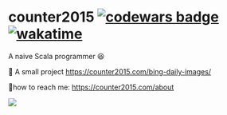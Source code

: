 # counter2015 [![codewars badge](https://www.codewars.com/users/counter2015/badges/micro)](https://www.codewars.com/users/counter2015/) [![wakatime](https://wakatime.com/badge/user/1ee3440e-9e6f-4acc-a755-a4ca12dd6424.svg)](https://wakatime.com/@1ee3440e-9e6f-4acc-a755-a4ca12dd6424)
A naive Scala programmer :satisfied:


:shit: A small project https://counter2015.com/bing-daily-images/

:bell:how to reach me: https://counter2015.com/about

![](https://visitor-badge.laobi.icu/badge?page_id=counter2015.counter2015-github-readme)
